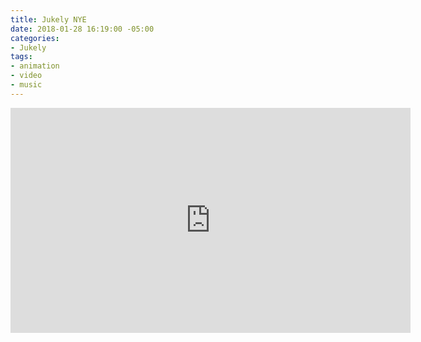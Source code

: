```yaml
---
title: Jukely NYE
date: 2018-01-28 16:19:00 -05:00
categories:
- Jukely
tags:
- animation
- video
- music
---
```


<div class="video-responsive">
	<iframe src="https://player.vimeo.com/video/253156741?autoplay=1&loop=1&autopause=0" width="640" height="360" frameborder="0" webkitallowfullscreen mozallowfullscreen allowfullscreen></iframe>
</div>